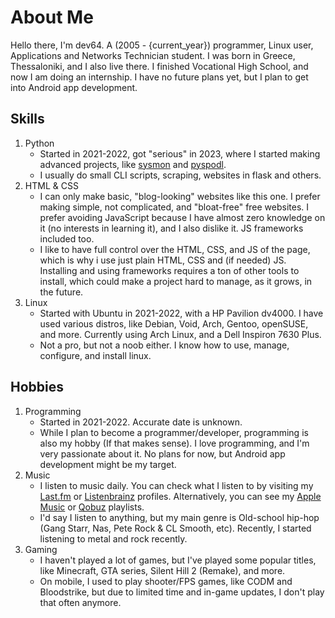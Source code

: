 # About Me
Hello there, I'm dev64. A (2005 - {current_year}) programmer, Linux user, Applications and Networks Technician student. I was born in Greece, Thessaloniki, and I also live there. I finished Vocational High School, and now I am doing an internship. I have no future plans yet, but I plan to get into Android app development.

## Skills
1. Python
    - Started in 2021-2022, got "serious" in 2023, where I started making advanced projects, like [sysmon](https://github.com/devlocalhost/sysmon/) and [pyspodl](https://github.com/devlocalhost/pyspodl).
    - I usually do small CLI scripts, scraping, websites in flask and others.
2. HTML & CSS
    - I can only make basic, "blog-looking" websites like this one. I prefer making simple, not complicated, and "bloat-free" free websites. I prefer avoiding JavaScript because I have almost zero knowledge on it (no interests in learning it), and I also dislike it. JS frameworks included too.
    - I like to have full control over the HTML, CSS, and JS of the page, which is why i use just plain HTML, CSS and (if needed) JS. Installing and using frameworks requires a ton of other tools to install, which could make a project hard to manage, as it grows, in the future.
3. Linux
    - Started with Ubuntu in 2021-2022, with a HP Pavilion dv4000. I have used various distros, like Debian, Void, Arch, Gentoo, openSUSE, and more. Currently using Arch Linux, and a Dell Inspiron 7630 Plus.
    - Not a pro, but not a noob either. I know how to use, manage, configure, and install linux.

## Hobbies
1. Programming
    - Started in 2021-2022. Accurate date is unknown.
    - While I plan to become a programmer/developer, programming is also my hobby (If that makes sense). I love programming, and I'm very passionate about it. No plans for now, but Android app development might be my target.
2. Music
    - I listen to music daily. You can check what I listen to by visiting my [Last.fm](https://www.last.fm/user/dev64) or [Listenbrainz](https://listenbrainz.org/user/dev64/) profiles. Alternatively, you can see my [Apple Music](https://shl.dev64.xyz/r/playm) or [Qobuz](https://shl.dev64.xyz/r/playq) playlists.
    - I'd say I listen to anything, but my main genre is Old-school hip-hop (Gang Starr, Nas, Pete Rock & CL Smooth, etc). Recently, I started listening to metal and rock recently.
3. Gaming
    - I haven't played a lot of games, but I've played some popular titles, like Minecraft, GTA series, Silent Hill 2 (Remake), and more.
    - On mobile, I used to play shooter/FPS games, like CODM and Bloodstrike, but due to limited time and in-game updates, I don't play that often anymore.
